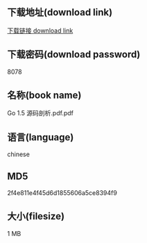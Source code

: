 ## 下载地址(download link)
[下载链接 download link](https://voluble-croquembouche-d321dc.netlify.app/?s=Go+1.5+%E6%BA%90%E7%A0%81%E5%89%96%E6%9E%90.pdf)

## 下载密码(download password)
8078

## 名称(book name)
Go 1.5 源码剖析.pdf.pdf

## 语言(language)
chinese

## MD5
2f4e811e4f45d6d1855606a5ce8394f9

## 大小(filesize)
1 MB
